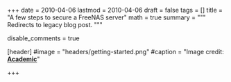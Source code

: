 +++
date = 2010-04-06
lastmod = 2010-04-06
draft = false
tags = []
title = "A few steps to secure a FreeNAS server"
math = true
summary = """
Redirects to legacy blog post.
"""

disable_comments = true

[header]
#image = "headers/getting-started.png"
#caption = "Image credit: [**Academic**](https://github.com/gcushen/hugo-academic/)"

+++

<html>
  <head>
    <title>A few steps to secure a FreeNAS server</title>
    <link rel="canonical" href="https://binarymist.wordpress.com/2010/04/06/a-few-steps-to-secure-a-freenas-server/"/>
    <meta http-equiv="content-type" content="text/html; charset=utf-8"/>
    <meta http-equiv="refresh" content="2; url=https://binarymist.wordpress.com/2010/04/06/a-few-steps-to-secure-a-freenas-server/"/>
  </head>
</html>
